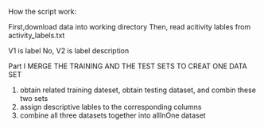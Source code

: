 How the script work:

First,download data into working directory
Then, read acitivity lables from activity_labels.txt

V1 is label No,
V2 is label description


Part I MERGE THE TRAINING AND THE TEST SETS TO CREAT ONE DATA SET 
1. obtain related training dateset, obtain testing dataset, and combin these two sets 
2. assign descriptive lables to the corresponding columns
3. combine all three datasets together into allInOne dataset

